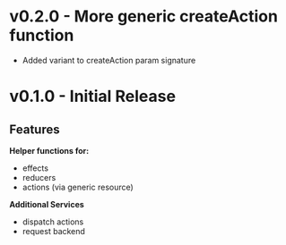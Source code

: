 # v0.2.0 - More generic createAction function
* Added variant to createAction param signature

# v0.1.0 - Initial Release

## Features
**Helper functions for:**
* effects
* reducers
* actions (via generic resource)

**Additional Services**
* dispatch actions
* request backend
